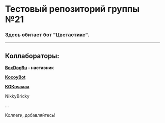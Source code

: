 <h1>Тестовый репозиторий группы №21</h1>
<h3>Здесь обитает бот "Цветастикс".</h3>
<hr>
<h2>Коллабораторы:</h2>

<b><a href="https://github.com/BoxDogRu">BoxDogRu</a> - наставник</b>

<b><a href="https://github.com/KocoyBot">KocoyBot</a></b>

<b><a href="https://github.com/KOKosaaaa">KOKosaaaa</a></b>

NikkyBricky

...

Коллеги, добавляйтесь!
